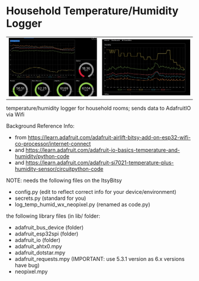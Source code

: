 # Household Temperature/Humidity Logger

<table>
<tr>
<td><img width="420" src="https://github.com/dnkorte/log_temp_humid/blob/master/documentation/sample_dashboard_temps.jpg" alt="sample dashboard showing temperatures from multiple units"</td>
<td><img width="420" src="https://github.com/dnkorte/log_temp_humid/blob/master/documentation/sample_dashboard_humidities.jpg" alt="sample dashboard showing humidities from multiple units"</td>
</tr>
</table>

temperature/humidity logger for household rooms; sends data to AdafruitIO via Wifi

Background Reference Info:

* from https://learn.adafruit.com/adafruit-airlift-bitsy-add-on-esp32-wifi-co-processor/internet-connect
* and https://learn.adafruit.com/adafruit-io-basics-temperature-and-humidity/python-code 
* and https://learn.adafruit.com/adafruit-si7021-temperature-plus-humidity-sensor/circuitpython-code

NOTE: needs the following files on the ItsyBitsy
* config.py (edit to reflect correct info for your device/environment)
* secrets.py (standard for you)
* log_temp_humid_wx_neopixel.py  (renamed as code.py)

the following library files (in lib/ folder:
* adafruit_bus_device (folder)
* adafruit_esp32spi (folder)
* adafruit_io (folder)
* adafruit_ahtx0.mpy
* adafruit_dotstar.mpy
* adafruit_requests.mpy (IMPORTANT: use 5.3.1 version as 6.x versions have bug)
* neopixel.mpy
    


